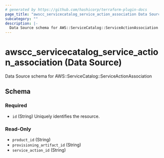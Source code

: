 ```yaml
---
# generated by https://github.com/hashicorp/terraform-plugin-docs
page_title: "awscc_servicecatalog_service_action_association Data Source - terraform-provider-awscc"
subcategory: ""
description: |-
  Data Source schema for AWS::ServiceCatalog::ServiceActionAssociation
---
```


# awscc_servicecatalog_service_action_association (Data Source)

Data Source schema for AWS::ServiceCatalog::ServiceActionAssociation



<!-- schema generated by tfplugindocs -->
## Schema

### Required

- `id` (String) Uniquely identifies the resource.

### Read-Only

- `product_id` (String)
- `provisioning_artifact_id` (String)
- `service_action_id` (String)


